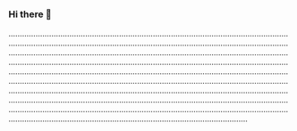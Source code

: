 ### Hi there 👋

......................................................................................................................................................................................................................................................................................................................................................................................................................................................................................................................................................................................................................................................................................................................................................................................................................................................................................................................................................................................................................................................................................................................................................................................................................................................................